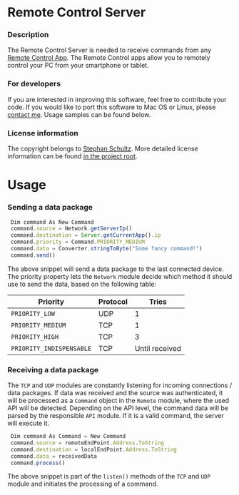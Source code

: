 Remote Control Server
===================

### Description
The Remote Control Server is needed to receive commands from any [Remote Control App](http://remote-control-collection.com/). The Remote Control apps allow you to remotely control your PC from your smartphone or tablet.

### For developers
If you are interested in improving this software, feel free to contribute your code. If you would like to port this software to Mac OS or Linux, please [contact me](http://steppschuh.net/?contact). Usage samples can be found below.

### License information
The copyright belongs to [Stephan Schultz](http://steppschuh.net/). More detailed license information can be found [in the project root](https://github.com/Steppschuh/RemoteControlServer/blob/master/LICENSE).




Usage
===================

### Sending a data package
 ```javascript
  Dim command As New Command
  command.source = Network.getServerIp()
  command.destination = Server.getCurrentApp().ip
  command.priority = Command.PRIORITY_MEDIUM
  command.data = Converter.stringToByte("Some fancy command!")
  command.send()
 ```
The above snippet will send a data package to the last connected device. The priority property lets the `Network` module decide which method it should use to send the data, based on the following table:

Priority | Protocol | Tries
--- | --- | ---
`PRIORITY_LOW` | UDP | 1
`PRIORITY_MEDIUM` | TCP | 1
`PRIORITY_HIGH` | TCP | 3
`PRIORITY_INDISPENSABLE` | TCP | Until received

### Receiving a data package
The `TCP` and `UDP` modules are constantly listening for incoming connections / data packages. If data was received and the source was authenticated, it will be processed as a `Command` object in the `Remote` module, where the used API will be detected. Depending on the API level, the command data will be parsed by the responsible `API` module. If it is a valid command, the server will execute it.

 ```javascript
  Dim command As Command = New Command
  command.source = remoteEndPoint.Address.ToString
  command.destination = localEndPoint.Address.ToString
  command.data = receivedData
  command.process()
 ```
The above snippet is part of the `listen()` methods of the `TCP` and `UDP` module and initiates the processing of a command.
